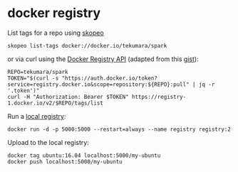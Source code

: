 # docker registry

List tags for a repo using [skopeo](https://github.com/containers/skopeo)

```
skopeo list-tags docker://docker.io/tekumara/spark
```

or via curl using the [Docker Registry API](https://docs.docker.com/registry/spec/api/#listing-image-tags) (adapted from this [gist](https://gist.github.com/Exchizz/02b2276cb992c5c7cd04a824c921d0f3)):

```
REPO=tekumara/spark
TOKEN="$(curl -s "https://auth.docker.io/token?service=registry.docker.io&scope=repository:${REPO}:pull" | jq -r '.token')"
curl -H "Authorization: Bearer $TOKEN" https://registry-1.docker.io/v2/$REPO/tags/list
```

Run a [local registry](https://docs.docker.com/registry/deploying/):

```
docker run -d -p 5000:5000 --restart=always --name registry registry:2
```

Upload to the local registry:

```
docker tag ubuntu:16.04 localhost:5000/my-ubuntu
docker push localhost:5000/my-ubuntu
```
